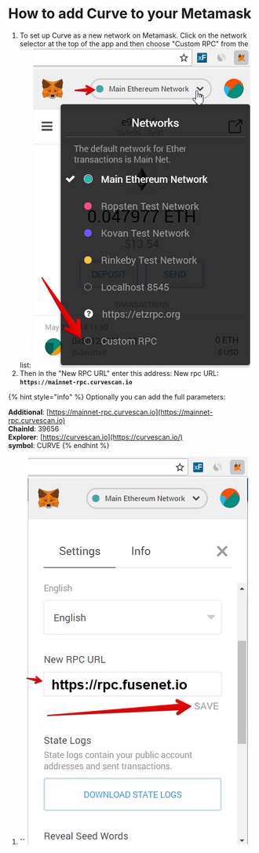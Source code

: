 # How to add Curve to your Metamask

1. To set up Curve as a new network on Metamask. Click on the network selector at the top of the app and then choose "Custom RPC" from the list:   ![](.gitbook/assets/etz1%20%281%29.png)  
2. Then in the "New RPC URL" enter this address: New rpc URL: **`https://mainnet-rpc.curvescan.io`**

{% hint style="info" %}
Optionally you can add the full parameters:

**Additional**: [https://mainnet-rpc.curvescan.io](https://mainnet-rpc.curvescan.io)  
**ChainId**: 39656  
**Explorer**: [https://curvescan.io](https://curvescan.io/)  
**symbol**: CURVE
{% endhint %}

1. **\`\`**![](.gitbook/assets/ez2.png)

